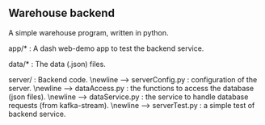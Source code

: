## Warehouse backend
A simple warehouse program, written in python.

app/*   : A dash web-demo app to test the backend service.

data/*  : The data (.json) files.

server/ : Backend code.
\newline   -->  serverConfig.py : configuration of the server.
\newline   -->  dataAccess.py   : the functions to access the database (json files).
\newline   -->  dataService.py  : the service to handle database requests (from kafka-stream). 
\newline   -->  serverTest.py   : a simple test of backend service.

